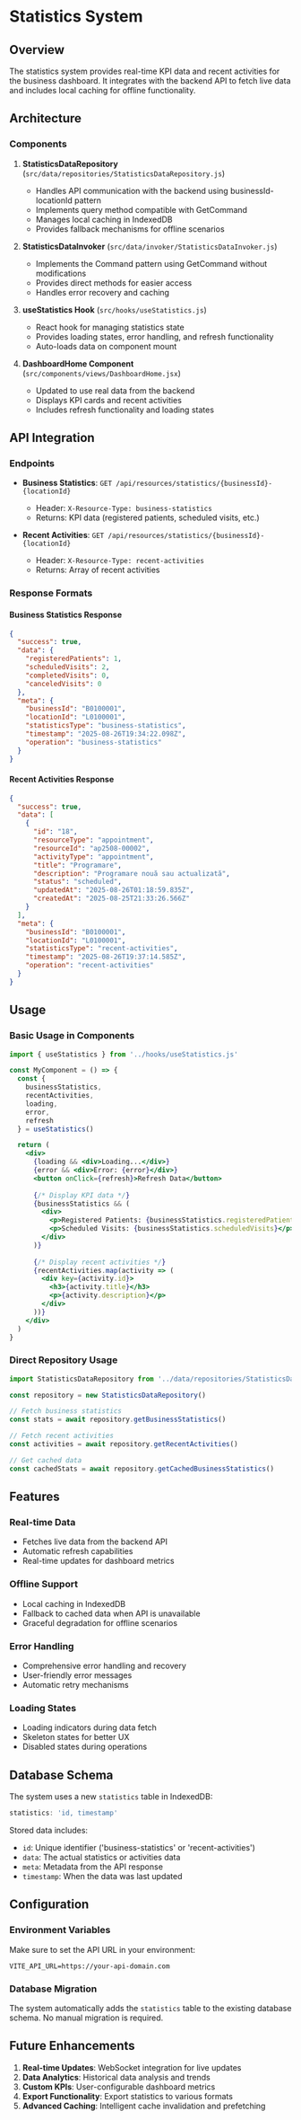 # Statistics System

## Overview

The statistics system provides real-time KPI data and recent activities for the business dashboard. It integrates with the backend API to fetch live data and includes local caching for offline functionality.

## Architecture

### Components

1. **StatisticsDataRepository** (`src/data/repositories/StatisticsDataRepository.js`)
   - Handles API communication with the backend using businessId-locationId pattern
   - Implements query method compatible with GetCommand
   - Manages local caching in IndexedDB
   - Provides fallback mechanisms for offline scenarios

2. **StatisticsDataInvoker** (`src/data/invoker/StatisticsDataInvoker.js`)
   - Implements the Command pattern using GetCommand without modifications
   - Provides direct methods for easier access
   - Handles error recovery and caching

3. **useStatistics Hook** (`src/hooks/useStatistics.js`)
   - React hook for managing statistics state
   - Provides loading states, error handling, and refresh functionality
   - Auto-loads data on component mount

4. **DashboardHome Component** (`src/components/views/DashboardHome.jsx`)
   - Updated to use real data from the backend
   - Displays KPI cards and recent activities
   - Includes refresh functionality and loading states

## API Integration

### Endpoints

- **Business Statistics**: `GET /api/resources/statistics/{businessId}-{locationId}`
  - Header: `X-Resource-Type: business-statistics`
  - Returns: KPI data (registered patients, scheduled visits, etc.)

- **Recent Activities**: `GET /api/resources/statistics/{businessId}-{locationId}`
  - Header: `X-Resource-Type: recent-activities`
  - Returns: Array of recent activities

### Response Formats

#### Business Statistics Response
```json
{
  "success": true,
  "data": {
    "registeredPatients": 1,
    "scheduledVisits": 2,
    "completedVisits": 0,
    "canceledVisits": 0
  },
  "meta": {
    "businessId": "B0100001",
    "locationId": "L0100001",
    "statisticsType": "business-statistics",
    "timestamp": "2025-08-26T19:34:22.098Z",
    "operation": "business-statistics"
  }
}
```

#### Recent Activities Response
```json
{
  "success": true,
  "data": [
    {
      "id": "18",
      "resourceType": "appointment",
      "resourceId": "ap2508-00002",
      "activityType": "appointment",
      "title": "Programare",
      "description": "Programare nouă sau actualizată",
      "status": "scheduled",
      "updatedAt": "2025-08-26T01:18:59.835Z",
      "createdAt": "2025-08-25T21:33:26.566Z"
    }
  ],
  "meta": {
    "businessId": "B0100001",
    "locationId": "L0100001",
    "statisticsType": "recent-activities",
    "timestamp": "2025-08-26T19:37:14.585Z",
    "operation": "recent-activities"
  }
}
```

## Usage

### Basic Usage in Components

```jsx
import { useStatistics } from '../hooks/useStatistics.js'

const MyComponent = () => {
  const { 
    businessStatistics, 
    recentActivities, 
    loading, 
    error, 
    refresh 
  } = useStatistics()

  return (
    <div>
      {loading && <div>Loading...</div>}
      {error && <div>Error: {error}</div>}
      <button onClick={refresh}>Refresh Data</button>
      
      {/* Display KPI data */}
      {businessStatistics && (
        <div>
          <p>Registered Patients: {businessStatistics.registeredPatients}</p>
          <p>Scheduled Visits: {businessStatistics.scheduledVisits}</p>
        </div>
      )}
      
      {/* Display recent activities */}
      {recentActivities.map(activity => (
        <div key={activity.id}>
          <h3>{activity.title}</h3>
          <p>{activity.description}</p>
        </div>
      ))}
    </div>
  )
}
```

### Direct Repository Usage

```javascript
import StatisticsDataRepository from '../data/repositories/StatisticsDataRepository.js'

const repository = new StatisticsDataRepository()

// Fetch business statistics
const stats = await repository.getBusinessStatistics()

// Fetch recent activities
const activities = await repository.getRecentActivities()

// Get cached data
const cachedStats = await repository.getCachedBusinessStatistics()
```

## Features

### Real-time Data
- Fetches live data from the backend API
- Automatic refresh capabilities
- Real-time updates for dashboard metrics

### Offline Support
- Local caching in IndexedDB
- Fallback to cached data when API is unavailable
- Graceful degradation for offline scenarios

### Error Handling
- Comprehensive error handling and recovery
- User-friendly error messages
- Automatic retry mechanisms

### Loading States
- Loading indicators during data fetch
- Skeleton states for better UX
- Disabled states during operations

## Database Schema

The system uses a new `statistics` table in IndexedDB:

```javascript
statistics: 'id, timestamp'
```

Stored data includes:
- `id`: Unique identifier ('business-statistics' or 'recent-activities')
- `data`: The actual statistics or activities data
- `meta`: Metadata from the API response
- `timestamp`: When the data was last updated

## Configuration

### Environment Variables

Make sure to set the API URL in your environment:

```env
VITE_API_URL=https://your-api-domain.com
```

### Database Migration

The system automatically adds the `statistics` table to the existing database schema. No manual migration is required.

## Future Enhancements

1. **Real-time Updates**: WebSocket integration for live updates
2. **Data Analytics**: Historical data analysis and trends
3. **Custom KPIs**: User-configurable dashboard metrics
4. **Export Functionality**: Export statistics to various formats
5. **Advanced Caching**: Intelligent cache invalidation and prefetching
